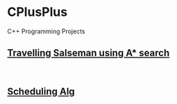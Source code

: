 # CPlusPlus
C++ Programming Projects

## <a href="https://github.com/isaacmba/TravellingSalesmanAStar/tree/f0f109cfd1615be42f8628a88ba6e0fac7e5a077">Travelling Salseman using A* search<a/>
<br>

## <a href="https://github.com/isaacmba/SchedulingAlg/tree/7d3a280260dc32ccfa1b6e98dff43a037cf65d82">Scheduling Alg</a>
  <br>
